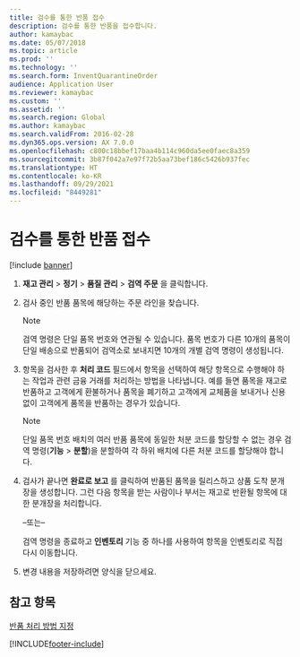 ```yaml
---
title: 검수를 통한 반품 접수
description: 검수를 통한 반품을 접수합니다.
author: kamaybac
ms.date: 05/07/2018
ms.topic: article
ms.prod: ''
ms.technology: ''
ms.search.form: InventQuarantineOrder
audience: Application User
ms.reviewer: kamaybac
ms.custom: ''
ms.assetid: ''
ms.search.region: Global
ms.author: kamaybac
ms.search.validFrom: 2016-02-28
ms.dyn365.ops.version: AX 7.0.0
ms.openlocfilehash: c800c18bbef17baa4b114c960da5ee0faec8a359
ms.sourcegitcommit: 3b87f042a7e97f72b5aa73bef186c5426b937fec
ms.translationtype: HT
ms.contentlocale: ko-KR
ms.lasthandoff: 09/29/2021
ms.locfileid: "8449281"
---
```

# <a name="take-returned-items-through-inspection"></a>검수를 통한 반품 접수 

[!include [banner](../includes/banner.md)]


1.  **재고 관리** \> **정기** \> **품질 관리** \> **검역 주문** 을 클릭합니다.

2.  검사 중인 반품 품목에 해당하는 주문 라인을 찾습니다.

    > [!NOTE]
    > <P>검역 명령은 단일 품목 번호와 연관될 수 있습니다. 품목 번호가 다른 10개의 품목이 단일 배송으로 반품되어 검역소로 보내지면 10개의 개별 검역 명령이 생성됩니다.</P>

3.  항목을 검사한 후 **처리 코드** 필드에서 항목을 선택하여 해당 항목으로 수행해야 하는 작업과 관련 금융 거래를 처리하는 방법을 나타냅니다. 예를 들면 품목을 재고로 반품하고 고객에게 환불하거나 품목을 폐기하고 고객에게 교체품을 보내거나 신용 없이 고객에게 품목을 반품하는 경우가 있습니다.
    
    > [!NOTE]
    > <P>단일 품목 번호 배치의 여러 반품 품목에 동일한 처분 코드를 할당할 수 없는 경우 검역 명령(<STRONG>기능</STRONG> &gt; <STRONG>분할</STRONG>)을 분할하여 각 하위 배치에 다른 처분 코드를 할당해야 합니다.</P>


4.  검사가 끝나면 **완료로 보고** 를 클릭하여 반품된 품목을 릴리스하고 상품 도착 분개장을 생성합니다. 그런 다음 항목을 받는 사람이나 부서는 재고로 반환될 항목에 대한 분개장을 처리합니다.
    
    –또는–
    
    검역 명령을 종료하고 **인벤토리** 기능 중 하나를 사용하여 항목을 인벤토리로 직접 다시 이동합니다.

5.  변경 내용을 저장하려면 양식을 닫으세요.

## <a name="see-also"></a>참고 항목

[반품 처리 방법 지정](specify-how-to-dispose-of-returned-items.md)

  




[!INCLUDE[footer-include](../../includes/footer-banner.md)]
